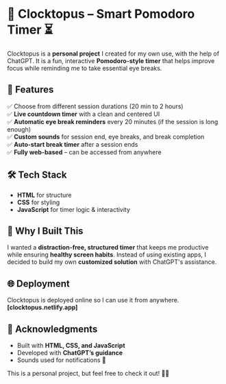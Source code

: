 # 🐙 Clocktopus – Smart Pomodoro Timer ⏳  

Clocktopus is a **personal project** I created for my own use, with the help of ChatGPT. It is a fun, interactive **Pomodoro-style timer** that helps improve focus while reminding me to take essential eye breaks.  

## 🚀 Features  
✅ Choose from different session durations (20 min to 2 hours)  
✅ **Live countdown timer** with a clean and centered UI  
✅ **Automatic eye break reminders** every 20 minutes (if the session is long enough)  
✅ **Custom sounds** for session end, eye breaks, and break completion  
✅ **Auto-start break timer** after a session ends  
✅ **Fully web-based** – can be accessed from anywhere  

## 🛠️ Tech Stack  
- **HTML** for structure  
- **CSS** for styling  
- **JavaScript** for timer logic & interactivity  

## 📌 Why I Built This  
I wanted a **distraction-free, structured timer** that keeps me productive while ensuring **healthy screen habits**. Instead of using existing apps, I decided to build my own **customized solution** with ChatGPT's assistance.  

## 🌐 Deployment  
Clocktopus is deployed online so I can use it from anywhere. **[clocktopus.netlify.app]**  

## 🔗 Acknowledgments  
- Built with **HTML, CSS, and JavaScript**  
- Developed with **ChatGPT’s guidance**  
- Sounds used for notifications 🎵  

This is a personal project, but feel free to check it out! 🚀🐙  
